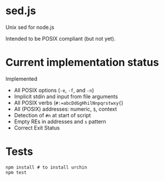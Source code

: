 # sed.js

Unix sed for node.js

Intended to be POSIX compliant (but not yet).

# Current implementation status

Implemented
 * All POSIX options (`-e`, `-f`, and `-n`)
 * Implicit stdin and input from file arguments
 * All POSIX verbs (`#:=abcDdGgHhilNnpqrstwxy{`)
 * All (POSIX) addresses: numeric, `$`, context
 * Detection of `#n` at start of script
 * Empty REs in addresses and `s` pattern
 * Correct Exit Status

# Tests

    npm install # to install urchin
    npm test

